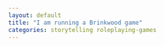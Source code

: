 ```yaml
---
layout: default
title: "I am running a Brinkwood game"
categories: storytelling roleplaying-games
---
```


